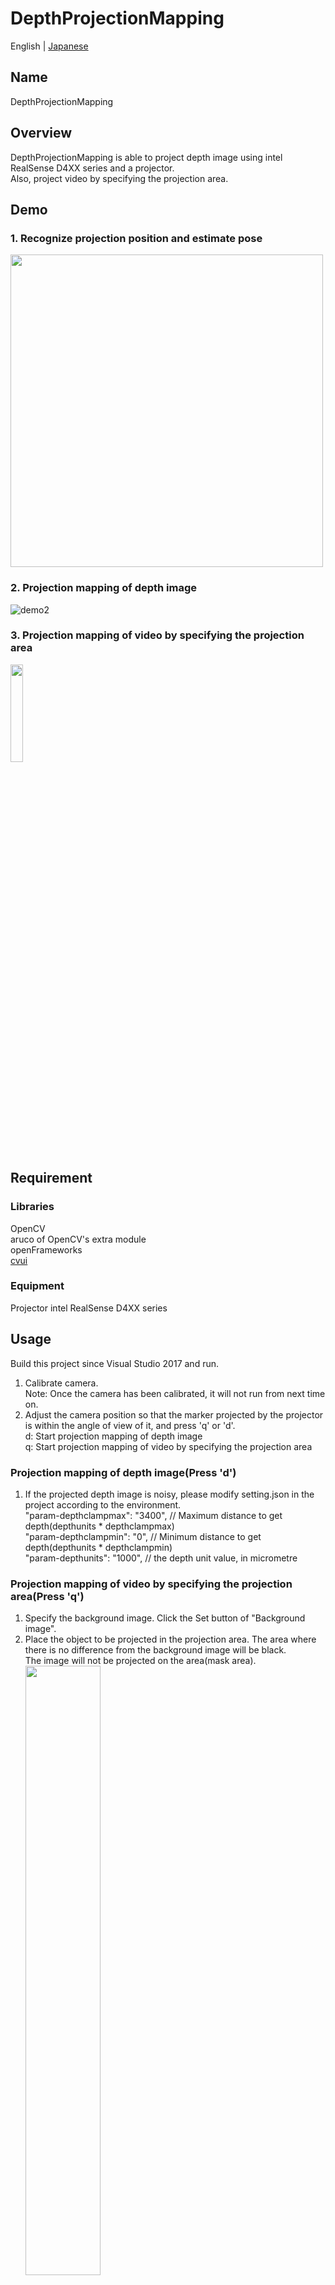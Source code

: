# DepthProjectionMapping  
English | [Japanese](README_jp.md)   
## Name
 DepthProjectionMapping

## Overview
DepthProjectionMapping is able to project depth image using intel RealSense D4XX series and a projector.  
Also, project video by specifying the projection area.  

## Demo
### 1. Recognize projection position and estimate pose  
<img src="https://raw.github.com/wiki/tes2840/DepthProjectionMapping/images/DepthProjectionMapping_Pose_estimation.png" width="500">

### 2. Projection mapping of depth image  
![demo2](https://raw.github.com/wiki/tes2840/DepthProjectionMapping/images/DepthProjectionMapping.gif)   

### 3. Projection mapping of video by specifying the projection area 
<img src="https://raw.github.com/wiki/tes2840/DepthProjectionMapping/images/DepthProjectionMapping_Demo.gif" width="20%">

## Requirement  
### Libraries
OpenCV  
aruco of OpenCV's extra module  
openFrameworks   
[cvui](https://github.com/Dovyski/cvui)  

### Equipment
Projector
intel RealSense D4XX series

## Usage
Build this project since Visual Studio 2017 and run.  
1. Calibrate camera.  
   Note: Once the camera has been calibrated, it will not run from next time on.  
2. Adjust the camera position so that the marker projected by the projector is within the angle of view of it, and press 'q' or 'd'.  
d: Start projection mapping of depth image  
q: Start projection mapping of video by specifying the projection area  

### Projection mapping of depth image(Press 'd')  
1. If the projected depth image is noisy, please modify setting.json in the project according to the environment.  
    "param-depthclampmax": "3400",	// Maximum distance to get depth(depthunits * depthclampmax)  
    "param-depthclampmin": "0",		// Minimum distance to get depth(depthunits * depthclampmin)  
    "param-depthunits": "1000",		// the depth unit value, in micrometre  

### Projection mapping of video by specifying the projection area(Press 'q')
1. Specify the background image. Click the Set button of "Background image".    
2. Place the object to be projected in the projection area. The area where there is no difference from the background image will be black.  
   The image will not be projected on the area(mask area).  
   <img src="https://raw.github.com/wiki/tes2840/DepthProjectionMapping/images/DepthProjectionMapping_Background.gif" width="50%">
3. Adjust the mask area. The mask area can be adjusted by sliding the Binarization threshold.  
    <img src="https://raw.github.com/wiki/tes2840/DepthProjectionMapping/images/DepthProjectionMapping_Binarization.gif" width="50%">
4. Press the Set button of "Mask" when only the object you want to project is displayed. The mask area can be fixed.  
   <img src="https://raw.github.com/wiki/tes2840/DepthProjectionMapping/images/DepthProjectionMapping_FixMask.gif" width="50%">
5. Modify the mask area. You can right-click on the screen to exclude the point from the mask area, or left-click to specify it as the mask area.  
   The brush size can be adjusted by adjusting the Thick size slider.  
   <img src="https://raw.github.com/wiki/tes2840/DepthProjectionMapping/images/DepthProjectionMapping_ModifyMask.gif" width="50%">
6. In the "screen" window, specify the image you want to project. Right-click to specify the start point, and release at the end point.    
   <img src="https://raw.github.com/wiki/tes2840/DepthProjectionMapping/images/DepthProjectionMapping_CaptureArea.gif" width="20%">
7.  When all the steps 1~6 are set, press the ""Start" button of "Composition".   
    <img src="https://raw.github.com/wiki/tes2840/DepthProjectionMapping/images/DepthProjectionMapping_GUI.png" width="20%">
8.  Projection mapping will begin.  
    <img src="https://raw.github.com/wiki/tes2840/DepthProjectionMapping/images/DepthProjectionMapping_Demo.gif" width="20%">

## Install  
This project clone to your installed openFrameworks/apps/myApps.   

## Author
github : [tes2840](https://github.com/tes2840/)  
Twitter : [tes2840](https://twitter.com/tes2840)  
